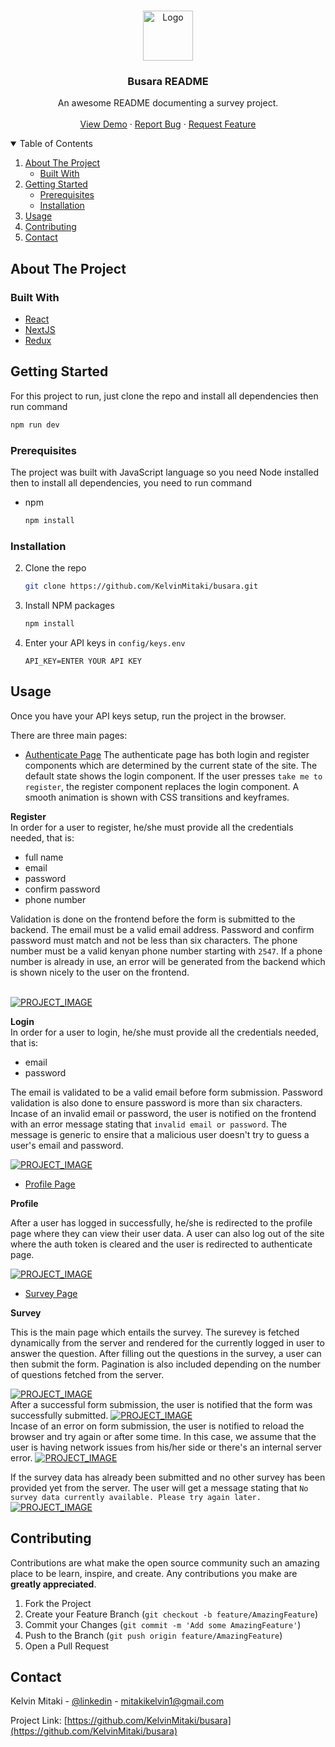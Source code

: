 <br />
<p align="center">
  <a href="https://github.com/KelvinMitaki/busara">
    <img src="images/logo.png" alt="Logo" width="80" height="80">
  </a>

  <h3 align="center">Busara README</h3>

  <p align="center">
    An awesome README documenting a survey project.
    <br />
    <br />
    <a href="https://busara.vercel.app">View Demo</a>
    ·
    <a href="https://github.com/KelvinMitaki/busara/issues">Report Bug</a>
    ·
    <a href="https://github.com/KelvinMitaki/busara/issues">Request Feature</a>
  </p>
</p>

<details open="open">
  <summary>Table of Contents</summary>
  <ol>
    <li>
      <a href="#about-the-project">About The Project</a>
      <ul>
        <li><a href="#built-with">Built With</a></li>
      </ul>
    </li>
    <li>
      <a href="#getting-started">Getting Started</a>
      <ul>
        <li><a href="#prerequisites">Prerequisites</a></li>
        <li><a href="#installation">Installation</a></li>
      </ul>
    </li>
    <li><a href="#usage">Usage</a></li>
    <li><a href="#contributing">Contributing</a></li>
    <li><a href="#contact">Contact</a></li>
  </ol>
</details>

## About The Project

<!--
[![busara screenshot][busara screenshot]](<https://e-commerce-gig.s3.eu-west-2.amazonaws.com/Screenshot+(86).png>) -->

### Built With

- [React](https://reactjs.org/docs/getting-started.html)
- [NextJS](https://nextjs.org/docs/getting-started)
- [Redux](https://redux.js.org/introduction/getting-started)

## Getting Started

For this project to run, just clone the repo and install all dependencies then run command

```sh
npm run dev
```

### Prerequisites

The project was built with JavaScript language so you need Node installed then to install all dependencies, you need to run command

- npm
  ```sh
  npm install
  ```

### Installation

2. Clone the repo
   ```sh
   git clone https://github.com/KelvinMitaki/busara.git
   ```
3. Install NPM packages
   ```sh
   npm install
   ```
4. Enter your API keys in `config/keys.env`
   ```env
   API_KEY=ENTER YOUR API KEY
   ```

## Usage

Once you have your API keys setup, run the project in the browser.

There are three main pages:

- [Authenticate Page](https://busara.vercel.app/authenticate)
  The authenticate page has both login and register components which are determined by the current state of the site. The default state shows the login component. If the user presses `take me to register`, the register component replaces the login component. A smooth animation is shown with CSS transitions and keyframes.

**Register**
<br/>
In order for a user to register, he/she must provide all the credentials needed, that is:

- full name
- email
- password
- confirm password
- phone number

Validation is done on the frontend before the form is submitted to the backend. The email must be a valid email address. Password and confirm password must match and not be less than six characters. The phone number must be a valid kenyan phone number starting with `2547`. If a phone number is already in use, an error will be generated from the backend which is shown nicely to the user on the frontend.

<br/>
<a href="https://e-commerce-gig.s3.eu-west-2.amazonaws.com/5efd9987b53dfa39cc27bae9/Screenshot+(102).png">
<img src="images/3.png" alt="PROJECT_IMAGE">
</a>

**Login**
<br/>
In order for a user to login, he/she must provide all the credentials needed, that is:

- email
- password

The email is validated to be a valid email before form submission. Password validation is also done to ensure password is more than six characters. Incase of an invalid email or password, the user is notified on the frontend with an error message stating that `invalid email or password`. The message is generic to ensire that a malicious user doesn't try to guess a user's email and password.

<a href="https://e-commerce-gig.s3.eu-west-2.amazonaws.com/5efd9987b53dfa39cc27bae9/Screenshot+(103).png">
<img src="images/4.png" alt="PROJECT_IMAGE">
</a>

- [Profile Page](https://busara.vercel.app/profile)

**Profile**
<br/>

After a user has logged in successfully, he/she is redirected to the profile page where they can view their user data. A user can also log out of the site where the auth token is cleared and the user is redirected to authenticate page.

<a href="https://e-commerce-gig.s3.eu-west-2.amazonaws.com/5efd9987b53dfa39cc27bae9/Screenshot+(97).png">
<img src="images/2.png" alt="PROJECT_IMAGE">
</a>

- [Survey Page](https://busara.vercel.app)

**Survey**
<br/>

This is the main page which entails the survey. The surevey is fetched dynamically from the server and rendered for the currently logged in user to answer the question. After filling out the questions in the survey, a user can then submit the form. Pagination is also included depending on the number of questions fetched from the server.

<a href="https://e-commerce-gig.s3.eu-west-2.amazonaws.com/5efd9987b53dfa39cc27bae9/Screenshot+(99).png">
<img src="images/1.png" alt="PROJECT_IMAGE">
</a>
<br/>
After a successful form submission, the user is notified that the form was successfully submitted.
<a href="https://e-commerce-gig.s3.eu-west-2.amazonaws.com/5efd9987b53dfa39cc27bae9/Screenshot+(105).png">
<img src="images/5.png" alt="PROJECT_IMAGE">
</a>
<br/>
Incase of an error on form submission, the user is notified to reload the browser and try again or after some time. In this case, we assume that the user is having network issues from his/her side or there's an internal server error.
<a href="https://e-commerce-gig.s3.eu-west-2.amazonaws.com/5efd9987b53dfa39cc27bae9/Screenshot+(106).png">
<img src="images/6.png" alt="PROJECT_IMAGE">
</a>

If the survey data has already been submitted and no other survey has been provided yet from the server. The user will get a message stating that `No survey data currently available. Please try again later.`
<br/>
<a href="https://e-commerce-gig.s3.eu-west-2.amazonaws.com/5efd9987b53dfa39cc27bae9/Screenshot+(109).png">
<img src="images/6.png" alt="PROJECT_IMAGE">
</a>

<!-- [![profile page screenshot][profile page screenshot]](<https://e-commerce-gig.s3.eu-west-2.amazonaws.com/Screenshot+(92).png>) -->

## Contributing

Contributions are what make the open source community such an amazing place to be learn, inspire, and create. Any contributions you make are **greatly appreciated**.

1. Fork the Project
2. Create your Feature Branch (`git checkout -b feature/AmazingFeature`)
3. Commit your Changes (`git commit -m 'Add some AmazingFeature'`)
4. Push to the Branch (`git push origin feature/AmazingFeature`)
5. Open a Pull Request

## Contact

Kelvin Mitaki - [@linkedin](https://www.linkedin.com/in/kelvinmitaki) - mitakikelvin1@gmail.com

Project Link: [https://github.com/KelvinMitaki/busara](https://github.com/KelvinMitaki/busara)
